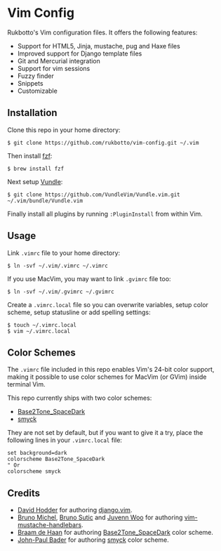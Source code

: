 # Vim Config

Rukbotto's Vim configuration files. It offers the following features:

+ Support for HTML5, Jinja, mustache, pug and Haxe files
+ Improved support for Django template files
+ Git and Mercurial integration
+ Support for vim sessions
+ Fuzzy finder
+ Snippets
+ Customizable

## Installation

Clone this repo in your home directory:

```
$ git clone https://github.com/rukbotto/vim-config.git ~/.vim
```

Then install [fzf][3]:

```
$ brew install fzf
```

Next setup [Vundle][4]:

```
$ git clone https://github.com/VundleVim/Vundle.vim.git ~/.vim/bundle/Vundle.vim
```

Finally install all plugins by running `:PluginInstall` from within Vim.

## Usage

Link `.vimrc` file to your home directory:

```
$ ln -svf ~/.vim/.vimrc ~/.vimrc
```

If you use MacVim, you may want to link `.gvimrc` file too:

```
$ ln -svf ~/.vim/.gvimrc ~/.gvimrc
```

Create a `.vimrc.local` file so you can overwrite variables, setup color scheme,
setup statusline or add spelling settings:

```
$ touch ~/.vimrc.local
$ vim ~/.vimrc.local
```

## Color Schemes

The `.vimrc` file included in this repo enables Vim's 24-bit color support,
making it possible to use color schemes for MacVim (or GVim) inside terminal
Vim.

This repo currently ships with two color schemes:

+ [Base2Tone_SpaceDark][1]
+ [smyck][11]

They are not set by default, but if you want to give it a try, place the
following lines in your `.vimrc.local` file:

```vim
set background=dark
colorscheme Base2Tone_SpaceDark
" Or
colorscheme smyck
```

## Credits

+ [David Hodder][5] for authoring [django.vim][6].
+ [Bruno Michel][7], [Bruno Sutic][8] and [Juvenn Woo][9] for authoring [vim-mustache-handlebars][10].
+ [Braam de Haan][2] for authoring [Base2Tone_SpaceDark][1] color scheme.
+ [John-Paul Bader][12] for authoring [smyck][11] color scheme.

[1]: https://github.com/atelierbram/Base2Tone-vim
[2]: https://github.com/atelierbram/
[3]: https://github.com/junegunn/fzf
[4]: https://github.com/VundleVim/Vundle.vim
[5]: https://vim.sourceforge.io/account/profile.php?user_id=9589
[6]: https://vim.sourceforge.io/scripts/script.php?script_id=1487
[7]: http://github.com/nono
[8]: http://github.com/bruno-
[9]: http://github.com/juvenn
[10]: https://github.com/mustache/vim-mustache-handlebars
[11]: https://github.com/hukl/Smyck-Color-Scheme/
[12]: https://github.com/hukl
